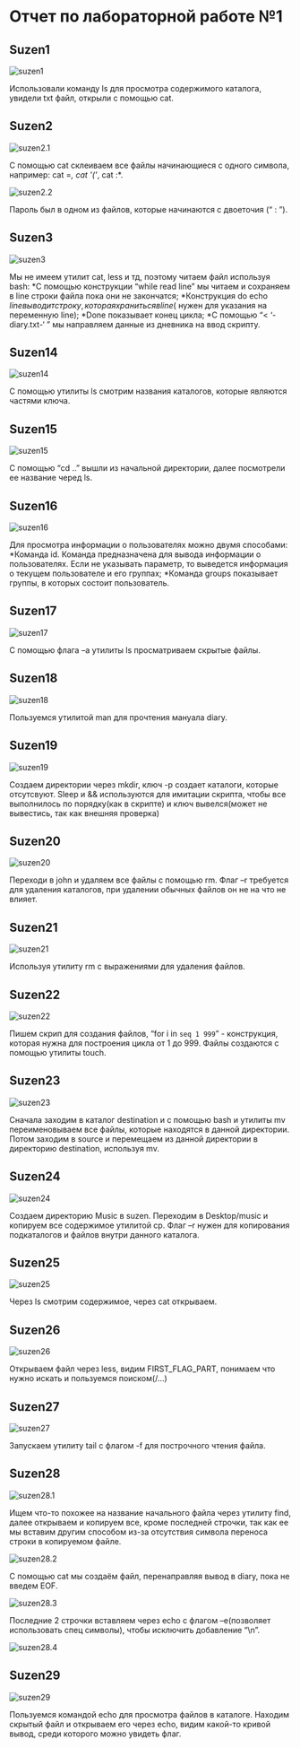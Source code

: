 # Отчет по лабораторной работе №1

## Suzen1

![suzen1](https://github.com/nebantepermanentnopls/OSLabReports/blob/master/lab1/screenshots/suzen1.jpg)
 
Использовали команду ls для просмотра содержимого каталога, увидели txt файл, открыли с помощью cat.
 
## Suzen2
 
![suzen2.1](https://github.com/nebantepermanentnopls/OSLabReports/blob/master/lab1/screenshots/suzen2.1.jpg)
 
С помощью cat склеиваем все файлы начинающиеся с одного символа, например: cat =*, cat '('*, cat :*. 

![suzen2.2](https://github.com/nebantepermanentnopls/OSLabReports/blob/master/lab1/screenshots/suzen2.2.jpg)

Пароль был в одном из файлов, которые начинаются с двоеточия (“ : ”).

## Suzen3

![suzen3](https://github.com/nebantepermanentnopls/OSLabReports/blob/master/lab1/screenshots/suzen3.jpg)

Мы не имеем утилит cat, less и тд, поэтому читаем файл используя bash:
 *С помощью конструкции “while read line” мы читаем и сохраняем в line строки файла пока они не закончатся;
 *Конструкция do echo $line выводит строку, которая храниться в line($ нужен для указания на переменную line);
 *Done показывает конец цикла;
 *С помощью “< ‘-diary.txt-‘ ” мы направляем данные из дневника на ввод скрипту.

## Suzen14

![suzen14](https://github.com/nebantepermanentnopls/OSLabReports/blob/master/lab1/screenshots/suzen14.jpg)

С помощью утилиты ls смотрим названия каталогов, которые являются частями ключа.

## Suzen15

![suzen15](https://github.com/nebantepermanentnopls/OSLabReports/blob/master/lab1/screenshots/suzen15.jpg)

С помощью “cd ..” вышли из начальной директории, далее посмотрели ее название черед ls.

## Suzen16

![suzen16](https://github.com/nebantepermanentnopls/OSLabReports/blob/master/lab1/screenshots/suzen16.jpg)

Для просмотра информации о пользователях можно двумя способами:
 *Команда id. Команда предназначена для вывода информации о пользователях. Если не указывать параметр, то выведется информация о текущем пользователе и его группах;
 *Команда groups показывает группы, в которых состоит пользователь.

## Suzen17

![suzen17](https://github.com/nebantepermanentnopls/OSLabReports/blob/master/lab1/screenshots/suzen17.jpg)

С помощью флага –a утилиты ls просматриваем скрытые файлы.

## Suzen18

![suzen18](https://github.com/nebantepermanentnopls/OSLabReports/blob/master/lab1/screenshots/suzen18.jpg)

Пользуемся утилитой man для прочтения мануала  diary.

## Suzen19

![suzen19](https://github.com/nebantepermanentnopls/OSLabReports/blob/master/lab1/screenshots/suzen19.jpg)

Создаем директории через mkdir, ключ -p создает каталоги, которые отсутсвуют. Sleep и && используются для имитации скрипта, чтобы все выполнилось по порядку(как в скрипте) и ключ вывелся(может не вывестись, так как внешняя проверка)

## Suzen20

![suzen20](https://github.com/nebantepermanentnopls/OSLabReports/blob/master/lab1/screenshots/suzen20.jpg)

Переходи в john  и удаляем все файлы с помощью rm. Флаг –r требуется для удаления каталогов, при удалении обычных файлов он не на что не влияет.

## Suzen21

![suzen21](https://github.com/nebantepermanentnopls/OSLabReports/blob/master/lab1/screenshots/suzen21.jpg)

Используя утилиту rm с выражениями для удаления файлов.

## Suzen22

![suzen22](https://github.com/nebantepermanentnopls/OSLabReports/blob/master/lab1/screenshots/suzen22.jpg)

Пишем скрип для создания файлов,
“for i in `seq 1 999`” - конструкция, которая нужна для построения цикла от 1 до 999.
Файлы создаются с помощью утилиты touch.

## Suzen23

![suzen23](https://github.com/nebantepermanentnopls/OSLabReports/blob/master/lab1/screenshots/suzen23.jpg)

Сначала заходим в каталог destination и с помощью bash и утилиты mv переименовываем все файлы, которые находятся в данной директории.
Потом заходим в source и перемещаем из данной директории в директорию destination, используя mv.

## Suzen24

![suzen24](https://github.com/nebantepermanentnopls/OSLabReports/blob/master/lab1/screenshots/suzen24.jpg)

Создаем директорию Music в suzen.
Переходим в Desktop/music и копируем все содержимое утилитой cp.
Флаг –r нужен для копирования подкаталогов и файлов внутри данного каталога.

## Suzen25

![suzen25](https://github.com/nebantepermanentnopls/OSLabReports/blob/master/lab1/screenshots/suzen25.jpg)

Через ls смотрим содержимое, через cat открываем.

## Suzen26

![suzen26](https://github.com/nebantepermanentnopls/OSLabReports/blob/master/lab1/screenshots/suzen26.jpg)

Открываем файл через less, видим FIRST_FLAG_PART, понимаем что нужно искать и пользуемся поиском(/…)

## Suzen27

![suzen27](https://github.com/nebantepermanentnopls/OSLabReports/blob/master/lab1/screenshots/suzen27.jpg)

Запускаем утилиту tail с флагом -f для построчного чтения файла.

## Suzen28

![suzen28.1](https://github.com/nebantepermanentnopls/OSLabReports/blob/master/lab1/screenshots/suzen28.1.jpg)

Ищем что-то похожее на название начального файла через утилиту find, далее открываем и копируем все, кроме последней строчки, так как ее мы вставим другим способом из-за отсутствия символа переноса строки в копируемом файле.

![suzen28.2](https://github.com/nebantepermanentnopls/OSLabReports/blob/master/lab1/screenshots/suzen28.2.jpg)

С помощью cat мы создаём файл, перенаправляя вывод в diary, пока не введем EOF.

![suzen28.3](https://github.com/nebantepermanentnopls/OSLabReports/blob/master/lab1/screenshots/suzen28.3.jpg)

Последние 2 строчки вставляем через echo с флагом –e(позволяет использовать спец символы), чтобы исключить добавление “\n”.

![suzen28.4](https://github.com/nebantepermanentnopls/OSLabReports/blob/master/lab1/screenshots/suzen28.4.jpg)

## Suzen29

![suzen29](https://github.com/nebantepermanentnopls/OSLabReports/blob/master/lab1/screenshots/suzen29.jpg)

Пользуемся командой echo для просмотра файлов в каталоге.
Находим скрытый файл и открываем его через echo, видим какой-то кривой вывод, среди которого можно увидеть флаг.











